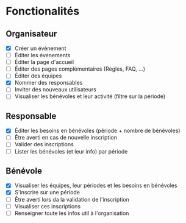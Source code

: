 # Fonctionalités

## Organisateur

- [x] Créer un évènement
- [ ] Éditer les évenements
- [ ] Éditer la page d'accueil
- [ ] Éditer des pages complémentaires (Règles, FAQ, ...)
- [ ] Éditer des équipes
- [x] Nommer des responsables
- [ ] Inviter des nouveaux utilisateurs
- [ ] Visualiser les bénévoles et leur activité (filtre sur la période)

## Responsable

- [x] Éditer les besoins en bénévoles (période + nombre de bénévoles)
- [ ] Être averti en cas de nouvelle inscription
- [ ] Valider des inscriptions
- [ ] Lister les bénévoles (et leur info) par période

## Bénévole

- [x] Visualiser les équipes, leur périodes et les besoins en bénévoles
- [x] S'inscrire sur une période
- [ ] Être averti lors da la validation de l'inscription
- [ ] Visualiser ces inscriptions
- [ ] Renseigner toute les infos util à l'organisation
